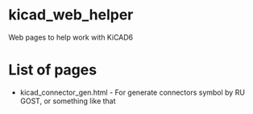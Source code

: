 # kicad_web_helper
Web pages to help work with KiCAD6

# List of pages
 * kicad_connector_gen.html - For generate connectors symbol by RU GOST, or something like that
